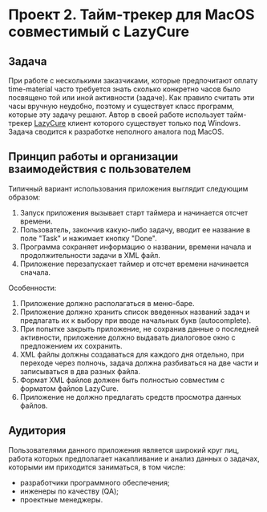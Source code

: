 Проект 2. Тайм-трекер для MacOS совместимый с LazyCure
=============

Задача
------------------------
При работе с несколькими заказчиками, которые предпочитают оплату time-material часто требуется знать сколько конкретно часов было посвящено той или иной активности (задаче). Как правило считать эти часы вручную неудобно, поэтому и существует класс программ, которые эту задачу решают. 
Автор в своей работе использует тайм-трекер [LazyCure](http://lazycure.com/) клиент которого существует только под Windows. Задача сводится к разработке неполного аналога под MacOS.

Принцип работы и организации взаимодействия с пользователем
------------------------

Типичный вариант использования приложения выглядит следующим образом:

1. Запуск приложения вызывает старт таймера и начинается отсчет времени.
2. Пользователь, закончив какую-либо задачу, вводит ее название в поле "Task" и нажимает кнопку "Done".
3. Программа сохраняет информацию о названии, времени начала и продолжительности задачи в XML файл.
4. Приложение перезапускает таймер и отсчет времени начинается сначала.

Особенности:
1. Приложение должно располагаться в меню-баре.
2. Приложение должно хранить список введенных названий задач и предлагать их к выбору при вводе начальных букв (autocomplete).
3. При попытке закрыть приложение, не сохранив данные о последней активности, приложение должно выдавать диалоговое окно с предложением их сохранить.
4. XML файлы должны создаваться для каждого дня отдельно, при переходе через полночь, задача должна разбиваться на две части и записываться в два разных файла.
5. Формат XML файлов должен быть полностью совместим с форматом файлов LazyCure.
6. Приложение не должно предлагать средств просмотра данных файлов.

Аудитория
------------------------
Пользователями данного приложения является широкий круг лиц, работа которых предполагает накапливание и анализ данных о задачах, которыми им приходится заниматься, в том числе:

- разработчики программного обеспечения;
- инженеры по качеству (QA);
- проектные менеджеры.
